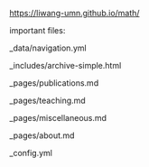 
https://liwang-umn.github.io/math/

important files:

_data/navigation.yml

_includes/archive-simple.html

_pages/publications.md

_pages/teaching.md

_pages/miscellaneous.md

_pages/about.md

_config.yml

